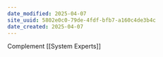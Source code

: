 ```yaml
---
date_modified: 2025-04-07
site_uuid: 5802e0c0-79de-4fdf-bfb7-a160c4de3b4c
date_created: 2025-04-07
---
```


Complement [[System Experts]]